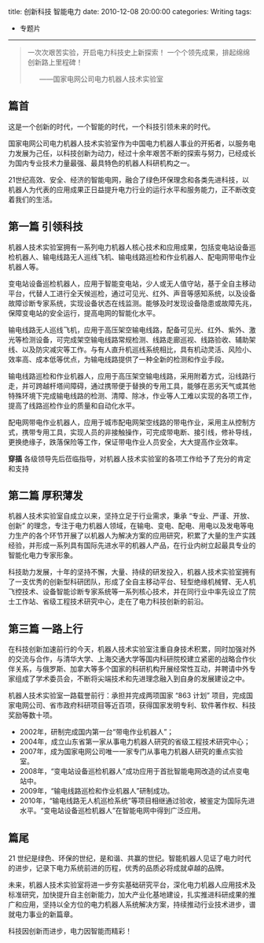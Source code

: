 title: 创新科技  智能电力
date: 2010-12-08 20:00:00
categories: Writing
tags:
 - 专题片
---

> 一次次艰苦实验，开启电力科技史上新探索！
> 一个个领先成果，排起绵绵创新路上里程碑！
> 
> &nbsp;&nbsp;&nbsp;&nbsp;&nbsp;&nbsp;——国家电网公司电力机器人技术实验室


## 篇首
这是一个创新的时代，一个智能的时代，一个科技引领未来的时代。

国家电网公司电力机器人技术实验室作为中国电力机器人事业的开拓者，以服务电力发展为己任，以科技创新为动力，经过十余年艰苦不断的探索与努力，已经成长为国内专业技术力量最强、最具特色的机器人科研机构之一。

21世纪高效、安全、经济的智能电网，融合了绿色环保理念和各类先进科技，以机器人为代表的应用成果正日益提升电力行业的运行水平和服务能力，正不断改变着我们的生活。

## 第一篇 引领科技
机器人技术实验室拥有一系列电力机器人核心技术和应用成果，包括变电站设备巡检机器人、输电线路无人巡线飞机、输电线路巡检和作业机器人、配电网带电作业机器人等。

变电站设备巡检机器人，应用于智能变电站，少人或无人值守站，基于全自主移动平台，代替人工进行全天候巡检，通过可见光、红外、声音等感知系统，以及设备故障诊断专家系统，实现设备状态在线监测。能够及时发现设备隐患或故障先兆，保障变电站的安全运行，提高电网的智能化水平。

输电线路无人巡线飞机，应用于高压架空输电线路，配备可见光、红外、紫外、激光等检测设备，可完成架空输电线路常规检测、线路走廊巡视、线路验收、辅助架线、以及防灾减灾等工作。与有人直升机巡线系统相比，具有机动灵活、风险小、效率高、成本低等优点，为输电线路提供了一种全新的检测和作业手段。

输电线路巡检和作业机器人，应用于高压架空输电线路，采用附着方式，沿线路行走，并可跨越杆塔间障碍，通过携带便于替换的专用工具，能够在恶劣天气或其他特殊环境下完成输电线路的检测、清障、除冰，作业等人工难以实现的各项工作，提高了线路巡检作业的质量和自动化水平。

配电网带电作业机器人，应用于城市配电网架空线路的带电作业，采用主从控制方式，携带专用工具，实现人员的非接触操作，可完成带电断、接引线，修补导线，更换绝缘子，跌落保险等工作，保证带电作业人员安全，大大提高作业效率。

**穿插**
各级领导先后莅临指导，对机器人技术实验室的各项工作给予了充分的肯定和支持

## 第二篇 厚积薄发
机器人技术实验室自成立以来，坚持立足于行业需求，秉承 “专业、严谨、开放、创新” 的理念，专注于电力机器人领域，在输电、变电、配电、用电以及发电等电力生产的各个环节开展了以机器人为解决方案的应用研究，积累了大量的生产实践经验，并形成一系列具有国际先进水平的机器人产品，在行业内树立起最具专业的智能化电力专家形象。

科技助力发展，十年的坚持不懈，大量、持续的研发投入，机器人技术实验室拥有了一支优秀的创新型科研团队，形成了全自主移动平台、轻型绝缘机械臂、无人机飞控技术、设备智能诊断专家系统等一系列核心技术，并在同行业中率先设立了院士工作站、省级工程技术研究中心，走在了电力科技创新的前沿。

## 第三篇 一路上行
在科技创新加速前行的今天，机器人技术实验室注重自身技术积累，同时加强对外的交流与合作，与清华大学、上海交通大学等国内科研院校建立紧密的战略合作伙伴关系，与俄罗斯、加拿大等多个国家的科研机构开展经常性互动，并聘请中外专家组成了学术委员会，不断将尖端技术和先进理念融入到自身的发展建设之中。

机器人技术实验室一路载誉前行：承担并完成两项国家 “863 计划” 项目，完成国家电网公司、省市政府科研项目等近百项，获得国家发明专利、软件著作权、科技奖励等数十项。

+ 2002年，研制完成国内第一台“带电作业机器人”；
+ 2004年，成立山东省第一家从事电力机器人研究的省级工程技术研究中心；
+ 2007年，成为国家电网公司唯一一家专门从事电力机器人研究的重点实验室。
+ 2008年，“变电站设备巡检机器人”成功应用于首批智能电网改造的试点变电站中。
+ 2009年，“输电线路巡检和作业机器人”研制成功。
+ 2010年，“输电线路无人机巡检系统”等项目相继通过验收，被鉴定为国际先进水平。“变电站设备巡检机器人”在智能电网中得到广泛应用。

## 篇尾
21 世纪是绿色、环保的世纪，是和谐、共赢的世纪。智能机器人见证了电力时代的进步，记录下电力系统前进的历程，优秀的品质必将成就卓越的品牌。

未来，机器人技术实验室将进一步夯实基础研究平台，深化电力机器人应用技术及标准研究，加快提升自主创新能力，加大产业化基地建设，扎实推进科研成果的推广和应用，坚持以全方位的电力机器人系统解决方案，持续推动行业技术进步，谱就电力事业的新篇章。

科技因创新而进步，电力因智能而精彩！

